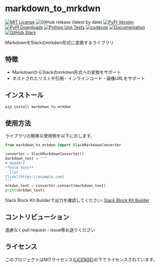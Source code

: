# markdown_to_mrkdwn

[![MIT License](https://img.shields.io/badge/license-MIT-green.svg?style=flat-square)](https://opensource.org/licenses/MIT)
![GitHub release (latest by date)](https://img.shields.io/github/v/release/02tYasui/markdown_to_mrkdwn)
[![PyPI Version](https://img.shields.io/pypi/v/markdown-to-mrkdwn.svg?style=flat-square&logo=python&logoColor=white)](https://pypi.org/project/markdown-to-mrkdwn/)
[![PyPI Downloads](https://static.pepy.tech/badge/markdown-to-mrkdwn)](https://pepy.tech/projects/markdown-to-mrkdwn)
[![Python Unit Tests](https://github.com/02tYasui/markdown_to_mrkdwn/actions/workflows/python-tests.yml/badge.svg)](https://github.com/02tYasui/markdown_to_mrkdwn/actions/workflows/python-tests.yml)
[![codecov](https://codecov.io/gh/02tYasui/markdown_to_mrkdwn/branch/main/graph/badge.svg)](https://codecov.io/gh/02tYasui/markdown_to_mrkdwn)
[![Documentation](https://img.shields.io/badge/docs-latest-blue.svg?style=flat-square)](https://02tyasui.github.io/markdown_to_mrkdwn/)
[![GitHub Stars](https://img.shields.io/github/stars/02tyasui/markdown_to_mrkdwn?style=social)](https://github.com/02tyasui/markdown_to_mrkdwn)

MarkdownをSlackのmrkdwn形式に変換するライブラリ

## 特徴

- MarkdownからSlackのmrkdwn形式への変換をサポート
- ネストされたリストや引用・インラインコード・画像URLをサポート

## インストール

```bash
pip install markdown_to_mrkdwn
```

## 使用方法

ライブラリの簡単な使用例を以下に示します。

```python
from markdown_to_mrkdwn import SlackMarkdownConverter

converter = SlackMarkdownConverter()
markdown_text = """
# header1
**bold text**
- list
[link](https://example.com)
"""
mrkdwn_text = converter.convert(markdown_text)
print(mrkdwn_text)
```

Slack Block Kit Builderで出力を確認してください:
[Slack Block Kit Builder](https://app.slack.com/block-kit-builder/T01R1PV07QQ#%7B%22blocks%22:%5B%7B%22type%22:%22section%22,%22text%22:%7B%22type%22:%22mrkdwn%22,%22text%22:%22This%20is%20a%20mrkdwn%20section%20block%20:ghost:%20*this%20is%20bold*,%20and%20~this%20is%20crossed%20out~,%20and%20%3Chttps://google.com%7Cthis%20is%20a%20link%3E%22%7D%7D%5D%7D)

## コントリビューション

遠慮なくpull request・issue等お送りください

## ライセンス

このプロジェクトはMITライセンス([LICENSE](LICENSE))の下でライセンスされています。  
